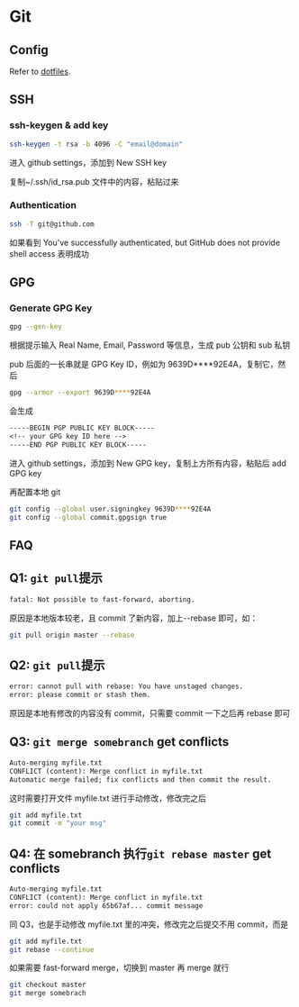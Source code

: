 # Git

## Config

Refer to [dotfiles](https://github.com/yshenfab/dotfiles/blob/master/git/.gitconfig).

## SSH

### ssh-keygen & add key

```sh
ssh-keygen -t rsa -b 4096 -C "email@domain"
```

进入 github settings，添加到 New SSH key

复制~/.ssh/id_rsa.pub 文件中的内容，粘贴过来

### Authentication

```sh
ssh -T git@github.com
```

如果看到 You've successfully authenticated, but GitHub does not provide shell access
表明成功

## GPG

### Generate GPG Key

```sh
gpg --gen-key
```

根据提示输入 Real Name, Email, Password 等信息，生成 pub 公钥和 sub 私钥

pub 后面的一长串就是 GPG Key ID，例如为 9639D\*\*\*\*92E4A，复制它，然后

```sh
gpg --armor --export 9639D****92E4A
```

会生成

```txt
-----BEGIN PGP PUBLIC KEY BLOCK-----
<!-- your GPG key ID here -->
-----END PGP PUBLIC KEY BLOCK-----
```

进入 github settings，添加到 New GPG key，复制上方所有内容，粘贴后 add GPG key

再配置本地 git

```sh
git config --global user.signingkey 9639D****92E4A
git config --global commit.gpgsign true
```

## FAQ

## Q1: `git pull`提示

```txt
fatal: Not possible to fast-forward, aborting.
```

原因是本地版本较老，且 commit 了新内容，加上--rebase 即可，如：

```sh
git pull origin master --rebase
```

## Q2: `git pull`提示

```txt
error: cannot pull with rebase: You have unstaged changes.
error: please commit or stash them.
```

原因是本地有修改的内容没有 commit，只需要 commit 一下之后再 rebase 即可

## Q3: `git merge somebranch` get conflicts

```txt
Auto-merging myfile.txt
CONFLICT (content): Merge conflict in myfile.txt
Automatic merge failed; fix conflicts and then commit the result.
```

这时需要打开文件 myfile.txt 进行手动修改，修改完之后

```sh
git add myfile.txt
git commit -m "your msg"
```

## Q4: 在 somebranch 执行`git rebase master` get conflicts

```txt
Auto-merging myfile.txt
CONFLICT (content): Merge conflict in myfile.txt
error: could not apply 65b67af... commit message
```

同 Q3，也是手动修改 myfile.txt 里的冲突，修改完之后提交不用 commit，而是

```sh
git add myfile.txt
git rebase --continue
```

如果需要 fast-forward merge，切换到 master 再 merge 就行

```sh
git checkout master
git merge somebrach
```
